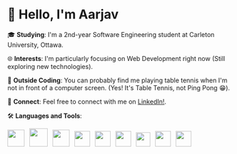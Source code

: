 <h1>
👋 Hello, I'm Aarjav
</h1>
<p>
  
  🎓 **Studying**: I'm a 2nd-year Software Engineering student at Carleton University, Ottawa.
  
  🌐 **Interests**: I'm particularly focusing on Web Development right now (Still exploring new technologies).
  
  🏓 **Outside Coding**: You can probably find me playing table tennis when I'm not in front of a computer screen. (Yes! It's Table Tennis, not Ping Pong 😁).
  
  🔗 **Connect**: Feel free to connect with me on [LinkedIn!](https://www.linkedin.com/in/aarjav-mitkari/).

🛠 **Languages and Tools**: 

  <img src = "https://raw.githubusercontent.com/bablubambal/All_logo_and_pictures/1ac69ce5fbc389725f16f989fa53c62d6e1b4883/programming%20languages/python.svg" width = "38" height = "38"  />&ensp;                                 <img src = "https://raw.githubusercontent.com/bablubambal/All_logo_and_pictures/1ac69ce5fbc389725f16f989fa53c62d6e1b4883/programming%20languages/c.svg" width = "41" height = "41"  />&ensp;                                 <img src = "https://raw.githubusercontent.com/bablubambal/All_logo_and_pictures/1ac69ce5fbc389725f16f989fa53c62d6e1b4883/programming%20languages/java.svg" width = "38" height = "38"  />&ensp;                                 <img src = "https://raw.githubusercontent.com/bablubambal/All_logo_and_pictures/1ac69ce5fbc389725f16f989fa53c62d6e1b4883/social%20icons/html5.svg" width = "35" height = "35"  />&ensp; <img src = "https://raw.githubusercontent.com/bablubambal/All_logo_and_pictures/1ac69ce5fbc389725f16f989fa53c62d6e1b4883/social%20icons/css3.svg" width = "35" height = "35"  />&ensp;                                 <img src = "https://raw.githubusercontent.com/bablubambal/All_logo_and_pictures/62487087dc4f4f5efee637addbc67a16dd374bf6/text%20editors/vscode.svg" width = "35" height = "35"  />&ensp;
  <img src = "https://camo.githubusercontent.com/3d0ddeed2c709ed1cbce62a9c624d0f719d5ed695567a2eef03d61a70c7ff336/68747470733a2f2f63646e2e6a7364656c6976722e6e65742f67682f64657669636f6e732f64657669636f6e2f69636f6e732f6a6176617363726970742f6a6176617363726970742d706c61696e2e737667" width = "32" height = "32"  />&ensp;
  <img src = "https://camo.githubusercontent.com/aed5f69c00ea3fd8c8bc70b89d236efae340eb3024526fd11bcba51c80c4aa40/68747470733a2f2f63646e2e6a7364656c6976722e6e65742f67682f64657669636f6e732f64657669636f6e2f69636f6e732f72656163742f72656163742d6f726967696e616c2e737667" width = "35" height = "35"  />&ensp;
  <img src = "https://camo.githubusercontent.com/20039163b76f7278f3f309c82d7a6f7ab56d560ed0b8f5623805c8399a0ed098/68747470733a2f2f63646e2e6a7364656c6976722e6e65742f67682f64657669636f6e732f64657669636f6e2f69636f6e732f6d6f6e676f64622f6d6f6e676f64622d6f726967696e616c2e737667" width = "35" height = "35"  />
  
   

</p>
<!--
**RjavM/RjavM** is a ✨ _special_ ✨ repository because its `README.md` (this file) appears on your GitHub profile.

Here are some ideas to get you started:

- 🔭 I’m currently working on ...
- 🌱 I’m currently learning ...
- 👯 I’m looking to collaborate on ...
- 🤔 I’m looking for help with ...
- 💬 Ask me about ...
- 📫 How to reach me: ...
- 😄 Pronouns: ...
- ⚡ Fun fact: ...
-->
